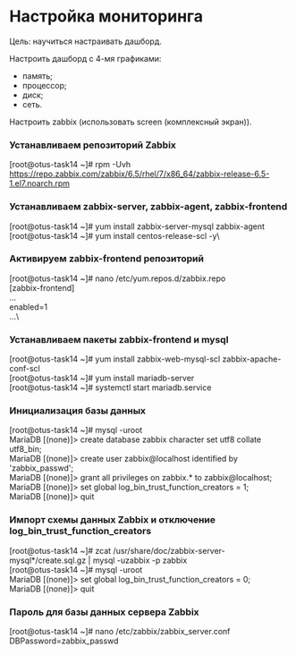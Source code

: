 # Настройка мониторинга
Цель: научиться настраивать дашборд.

Настроить дашборд с 4-мя графиками:
- память;
- процессор;
- диск;
- сеть.

Настроить zabbix (использовать screen (комплексный экран)).

### Устанавливаем репозиторий Zabbix
[root@otus-task14 ~]# rpm -Uvh https://repo.zabbix.com/zabbix/6.5/rhel/7/x86_64/zabbix-release-6.5-1.el7.noarch.rpm
### Устанавливаем zabbix-server, zabbix-agent, zabbix-frontend
[root@otus-task14 ~]# yum install zabbix-server-mysql zabbix-agent\
[root@otus-task14 ~]# yum install centos-release-scl -y\
### Активируем zabbix-frontend репозиторий
[root@otus-task14 ~]# nano /etc/yum.repos.d/zabbix.repo\
[zabbix-frontend]\
...\
enabled=1\
...\
### Устанавливаем пакеты zabbix-frontend и mysql
[root@otus-task14 ~]# yum install zabbix-web-mysql-scl zabbix-apache-conf-scl\
[root@otus-task14 ~]# yum install mariadb-server\
[root@otus-task14 ~]# systemctl start mariadb.service
### Инициализация базы данных
[root@otus-task14 ~]# mysql -uroot\
MariaDB [(none)]> create database zabbix character set utf8 collate utf8_bin;\
MariaDB [(none)]> create user zabbix@localhost identified by 'zabbix_passwd';\
MariaDB [(none)]> grant all privileges on zabbix.* to zabbix@localhost;\
MariaDB [(none)]> set global log_bin_trust_function_creators = 1;\
MariaDB [(none)]> quit
### Импорт схемы данных Zabbix и отключение log_bin_trust_function_creators
[root@otus-task14 ~]# zcat /usr/share/doc/zabbix-server-mysql*/create.sql.gz | mysql -uzabbix -p zabbix\
[root@otus-task14 ~]# mysql -uroot\
MariaDB [(none)]> set global log_bin_trust_function_creators = 0;\
MariaDB [(none)]> quit
### Пароль для базы данных сервера Zabbix
[root@otus-task14 ~]# nano /etc/zabbix/zabbix_server.conf
DBPassword=zabbix_passwd
